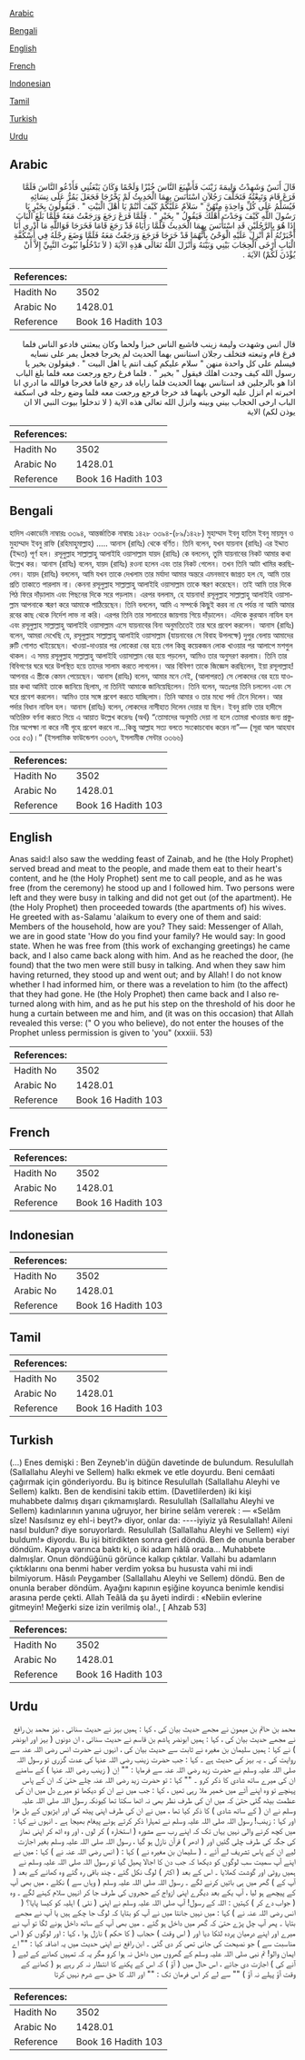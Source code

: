 [Arabic](#arabic)

[Bengali](#bengali)

[English](#english)

[French](#french)

[Indonesian](#indonesian)

[Tamil](#tamil)

[Turkish](#turkish)

[Urdu](#urdu)

## Arabic


<div dir="rtl" lang="ar" style={{fontSize:'larger',backgroundColor:'#f8f9fa',padding:20}}>
قَالَ أَنَسٌ وَشَهِدْتُ وَلِيمَةَ زَيْنَبَ فَأَشْبَعَ النَّاسَ خُبْزًا وَلَحْمًا وَكَانَ يَبْعَثُنِي فَأَدْعُو النَّاسَ فَلَمَّا فَرَغَ قَامَ وَتَبِعْتُهُ فَتَخَلَّفَ رَجُلاَنِ اسْتَأْنَسَ بِهِمَا الْحَدِيثُ لَمْ يَخْرُجَا فَجَعَلَ يَمُرُّ عَلَى نِسَائِهِ فَيُسَلِّمُ عَلَى كُلِّ وَاحِدَةٍ مِنْهُنَّ ‏"‏ سَلاَمٌ عَلَيْكُمْ كَيْفَ أَنْتُمْ يَا أَهْلَ الْبَيْتِ ‏"‏ ‏.‏ فَيَقُولُونَ بِخَيْرٍ يَا رَسُولَ اللَّهِ كَيْفَ وَجَدْتَ أَهْلَكَ فَيَقُولُ ‏"‏ بِخَيْرٍ ‏"‏ ‏.‏ فَلَمَّا فَرَغَ رَجَعَ وَرَجَعْتُ مَعَهُ فَلَمَّا بَلَغَ الْبَابَ إِذَا هُوَ بِالرَّجُلَيْنِ قَدِ اسْتَأْنَسَ بِهِمَا الْحَدِيثُ فَلَمَّا رَأَيَاهُ قَدْ رَجَعَ قَامَا فَخَرَجَا فَوَاللَّهِ مَا أَدْرِي أَنَا أَخْبَرْتُهُ أَمْ أُنْزِلَ عَلَيْهِ الْوَحْىُ بِأَنَّهُمَا قَدْ خَرَجَا فَرَجَعَ وَرَجَعْتُ مَعَهُ فَلَمَّا وَضَعَ رِجْلَهُ فِي أُسْكُفَّةِ الْبَابِ أَرْخَى الْحِجَابَ بَيْنِي وَبَيْنَهُ وَأَنْزَلَ اللَّهُ تَعَالَى هَذِهِ الآيَةَ ‏(‏ لاَ تَدْخُلُوا بُيُوتَ النَّبِيِّ إِلاَّ أَنْ يُؤْذَنَ لَكُمْ‏)‏ الآيَةَ ‏.‏
</div>
<div style={{backgroundColor:'#f8f9fa',padding:20, marginBottom: 10}}><table> <thead> <tr> <th>References:</th> <th></th> </tr> </thead> <tbody><tr><td>Hadith No</td><td>3502</td></tr><tr><td>Arabic No</td><td>1428.01</td></tr><tr><td>Reference</td><td>Book 16 Hadith 103</td></tr></tbody></table></div>


<div dir="rtl" lang="ar" style={{fontSize:'larger',backgroundColor:'#f8f9fa',padding:20}}>
قال انس وشهدت وليمة زينب فاشبع الناس خبزا ولحما وكان يبعثني فادعو الناس فلما فرغ قام وتبعته فتخلف رجلان استانس بهما الحديث لم يخرجا فجعل يمر على نسايه فيسلم على كل واحدة منهن " سلام عليكم كيف انتم يا اهل البيت " . فيقولون بخير يا رسول الله كيف وجدت اهلك فيقول " بخير " . فلما فرغ رجع ورجعت معه فلما بلغ الباب اذا هو بالرجلين قد استانس بهما الحديث فلما راياه قد رجع قاما فخرجا فوالله ما ادري انا اخبرته ام انزل عليه الوحى بانهما قد خرجا فرجع ورجعت معه فلما وضع رجله في اسكفة الباب ارخى الحجاب بيني وبينه وانزل الله تعالى هذه الاية ( لا تدخلوا بيوت النبي الا ان يوذن لكم) الاية
</div>
<div style={{backgroundColor:'#f8f9fa',padding:20, marginBottom: 10}}><table> <thead> <tr> <th>References:</th> <th></th> </tr> </thead> <tbody><tr><td>Hadith No</td><td>3502</td></tr><tr><td>Arabic No</td><td>1428.01</td></tr><tr><td>Reference</td><td>Book 16 Hadith 103</td></tr></tbody></table></div>

## Bengali


<div dir="ltr" lang="bn" style={{fontSize:'larger',backgroundColor:'#f8f9fa',padding:20}}>
হাদিস একাডেমি নাম্বারঃ ৩৩৯৪, আন্তর্জাতিক নাম্বারঃ ১৪২৮ ৩৩৯৪-(৮৯/১৪২৮) মুহাম্মাদ ইবনু হাতিম ইবনু মায়মুন ও মুহাম্মাদ ইবনু রাফি (রহিমাহুমাল্লাহ) ..... আনাস (রাযিঃ) থেকে বর্ণিত। তিনি বলেন, যখন যায়নাব (রাযিঃ) এর ইদ্দাত (ইদ্দত) পূর্ণ হল। রসূলুল্লাহ সাল্লাল্লাহু আলাইহি ওয়াসাল্লাম যায়দ (রাযিঃ) কে বললেন, তুমি যায়নাবের নিকট আমার কথা উল্লেখ কর। আনাস (রাযিঃ) বলেন, যায়দ (রাযিঃ) রওনা হলেন এবং তার নিকট গেলেন। তখন তিনি আটা খামির করছিলেন। যায়দ (রাযিঃ) বললেন, আমি যখন তাকে দেখলাম তার মর্যাদা আমার অন্তরে এমনভাবে জাগ্রত হল যে, আমি তার প্রতি তাকাতে পারলাম না। কেননা রসূলুল্লাহ সাল্লাল্লাহু আলাইহি ওয়াসাল্লাম তাকে স্মরণ করেছেন। তাই আমি তার দিকে পিঠ ফিরে দাঁড়ালাম এবং পিছনের দিকে সরে পড়লাম। এরপর বললাম, হে যায়নাব! রসূলুল্লাহ সাল্লাল্লাহু আলাইহি ওয়াসাল্লাম আপনাকে স্মরণ করে আমাকে পাঠিয়েছেন। তিনি বললেন, আমি এ সম্পর্কে কিছুই করব না যে পর্যন্ত না আমি আমার রবের কাছ থেকে নির্দেশ লাভ না করি। এরপর তিনি তার সালাতের জায়গায় গিয়ে দাঁড়ালেন। এদিকে কুরআন নাযিল হল এবং রসূলুল্লাহ সাল্লাল্লাহু আলাইহি ওয়াসাল্লাম এসে যায়নাবের বিনা অনুমতিতেই তার ঘরে প্রবেশ করলেন। আনাস (রাযিঃ) বলেন, আমরা দেখেছি যে, রসূলুল্লাহ সাল্লাল্লাহু আলাইহি ওয়াসাল্লাম (যায়নাবের সে বিবাহ উপলক্ষে) দুপুর বেলায় আমাদের রুটি গোশত খাইয়েছেন। খাওয়া-দাওয়ার পর লোকেরা বের হয়ে গেল কিন্তু কয়েকজন লোক খাওয়ার পর আলাপে মশগুল থাকল। এ সময় রসূলুল্লাহ সাল্লাল্লাহু আলাইহি ওয়াসাল্লাম বের হয়ে পড়লেন, আমিও তার অনুসরণ করলাম। তিনি তার বিবিগণের ঘরে ঘরে উপস্থিত হয়ে তাদের সালাম করতে লাগলেন। আর বিবিগণ তাকে জিজ্ঞেস করছিলেন, ইয়া রসূলাল্লাহ! আপনার এ স্ত্রীকে কেমন পেয়েছেন। আনাস (রাযিঃ) বলেন, আমার মনে নেই, (আলাপরত) সে লোকদের বের হয়ে যাওয়ার কথা আমিই তাকে জানিয়ে ছিলাম, না তিনিই আমাকে জানিয়েছিলেন। তিনি বলেন, অতঃপর তিনি চললেন এবং সে ঘরে প্রবেশ করলেন। আমিও তার সঙ্গে প্রবেশ করতে যাচ্ছিলাম। তিনি আমার ও তার মধ্যে পর্দা টেনে দিলেন। আর পর্দার বিধান নাযিল হল। আনাস (রাযিঃ) বলেন, লোকদের নাসীহাত দিলেন দেয়ার যা ছিল। ইবনু রাফি তার হাদীসে অতিরিক্ত বর্ণনা করতে গিয়ে এ আয়াত উল্লেখ করেনঃ (অর্থ) “তোমাদের অনুমতি দেয়া না হলে তোমরা খাওয়ার জন্য প্রস্তুতির অপেক্ষা না করে নবী গৃহে প্রবেশ করবে না...কিন্তু আল্লাহ সত্য বলতে সংকোচবোধ করেন না”— (সূরা আল আহযাব ৩৩ঃ ৫৩)।” (ইসলামিক ফাউন্ডেশন ৩৩৬৭, ইসলামীক সেন্টার ৩৩৬৬)
</div>
<div style={{backgroundColor:'#f8f9fa',padding:20, marginBottom: 10}}><table> <thead> <tr> <th>References:</th> <th></th> </tr> </thead> <tbody><tr><td>Hadith No</td><td>3502</td></tr><tr><td>Arabic No</td><td>1428.01</td></tr><tr><td>Reference</td><td>Book 16 Hadith 103</td></tr></tbody></table></div>

## English


<div dir="ltr" lang="en" style={{fontSize:'larger',backgroundColor:'#f8f9fa',padding:20}}>
Anas said:I also saw the wedding feast of Zainab, and he (the Holy Prophet) served bread and meat to the people, and made them eat to their heart's content, and he (the Holy Prophet) sent me to call people, and as he was free (from the ceremony) he stood up and I followed him. Two persons were left and they were busy in talking and did not get out (of the apartment). He (the Holy Prophet) then proceeded towards (the apartments of) his wives. He greeted with as-Salamu 'alaikum to every one of them and said: Members of the household, how are you? They said: Messenger of Allah, we are in good state 'How do you find your family? He would say: In good state. When he was free from (this work of exchanging greetings) he came back, and I also came back along with him. And as he reached the door, (he found) that the two men were still busy in talking. And when they saw him having returned, they stood up and went out; and by Allah! I do not know whether I had informed him, or there was a revelation to him (to the affect) that they had gone. He (the Holy Prophet) then came back and I also returned along with him, and as he put his step on the threshold of his door he hung a curtain between me and him, and (it was on this occasion) that Allah revealed this verse: (" O you who believe), do not enter the houses of the Prophet unless permission is given to 'you" (xxxiii. 53)
</div>
<div style={{backgroundColor:'#f8f9fa',padding:20, marginBottom: 10}}><table> <thead> <tr> <th>References:</th> <th></th> </tr> </thead> <tbody><tr><td>Hadith No</td><td>3502</td></tr><tr><td>Arabic No</td><td>1428.01</td></tr><tr><td>Reference</td><td>Book 16 Hadith 103</td></tr></tbody></table></div>

## French


<div dir="ltr" lang="fr" style={{fontSize:'larger',backgroundColor:'#f8f9fa',padding:20}}>

</div>
<div style={{backgroundColor:'#f8f9fa',padding:20, marginBottom: 10}}><table> <thead> <tr> <th>References:</th> <th></th> </tr> </thead> <tbody><tr><td>Hadith No</td><td>3502</td></tr><tr><td>Arabic No</td><td>1428.01</td></tr><tr><td>Reference</td><td>Book 16 Hadith 103</td></tr></tbody></table></div>

## Indonesian


<div dir="ltr" lang="id" style={{fontSize:'larger',backgroundColor:'#f8f9fa',padding:20}}>

</div>
<div style={{backgroundColor:'#f8f9fa',padding:20, marginBottom: 10}}><table> <thead> <tr> <th>References:</th> <th></th> </tr> </thead> <tbody><tr><td>Hadith No</td><td>3502</td></tr><tr><td>Arabic No</td><td>1428.01</td></tr><tr><td>Reference</td><td>Book 16 Hadith 103</td></tr></tbody></table></div>

## Tamil


<div dir="ltr" lang="ta" style={{fontSize:'larger',backgroundColor:'#f8f9fa',padding:20}}>

</div>
<div style={{backgroundColor:'#f8f9fa',padding:20, marginBottom: 10}}><table> <thead> <tr> <th>References:</th> <th></th> </tr> </thead> <tbody><tr><td>Hadith No</td><td>3502</td></tr><tr><td>Arabic No</td><td>1428.01</td></tr><tr><td>Reference</td><td>Book 16 Hadith 103</td></tr></tbody></table></div>

## Turkish


<div dir="ltr" lang="tr" style={{fontSize:'larger',backgroundColor:'#f8f9fa',padding:20}}>
(…) Enes demişki : Ben Zeyneb'in düğün davetinde de bulundum. Resulullah (Sallallahu Aleyhi ve Sellem) halkı ekmek ve etle doyurdu. Beni cemâati çağırmak için gönderiyordu. Bu iş bitince Resulullah (Sallallahu Aleyhi ve Sellem) kalktı. Ben de kendisini takib ettim. (Davetlilerden) iki kişi muhabbete dalmış dışarı çıkmamışlardı. Resulullah (Sallallahu Aleyhi ve Sellem) kadınlarının yanına uğruyor, her birine selâm vererek : — «Selâm sîze! Nasılsınız ey ehl-i beyt?» diyor, onlar da: ----iyiyiz yâ Resulallah! Aileni nasıl buldun? diye soruyorlardı. Resulullah (Sallallahu Aleyhi ve Sellem) «iyi buldum!» diyordu. Bu işi bitirdikten sonra geri döndü. Ben de onunla beraber döndüm. Kapıya varınca baktı ki, o iki adam hâlâ orada... Muhabbete dalmışlar. Onun döndüğünü görünce kalkıp çıktılar. Vallahi bu adamların çıktıklarını ona benmi haber verdim yoksa bu hususta vahi mi indi bilmiyorum. Hâsılı Peygamber (Sallallahu Aleyhi ve Sellem) döndü. Ben de onunla beraber döndüm. Ayağını kapının eşiğine koyunca benimle kendisi arasına perde çekti. Allah Teâlâ da şu âyeti indirdi : «Nebiin evlerine gitmeyin! Meğerki size izin verilmiş ola!., [ Ahzab 53]
</div>
<div style={{backgroundColor:'#f8f9fa',padding:20, marginBottom: 10}}><table> <thead> <tr> <th>References:</th> <th></th> </tr> </thead> <tbody><tr><td>Hadith No</td><td>3502</td></tr><tr><td>Arabic No</td><td>1428.01</td></tr><tr><td>Reference</td><td>Book 16 Hadith 103</td></tr></tbody></table></div>

## Urdu


<div dir="rtl" lang="ur" style={{fontSize:'larger',backgroundColor:'#f8f9fa',padding:20}}>
محمد بن حاتم بن میمون نے مجھے حدیث بیان کی ، کہا : ہمیں بہز نے حدیث سنائی ، نیز محمد بن رافع نے مجھے حدیث بیان کی ، کہا : ہمیں ابونضر ہاشم بن قاسم نے حدیث سنائی ، ان دونوں ( بہز اور ابونضر ) نے کہا : ہمیں سلیمان بن مغیرہ نے ثابت سے حدیث بیان کی ، انہوں نے حضرت انس رضی اللہ عنہ سے روایت کی ۔ یہ بہز کی حدیث ہے ۔ کہا : جب حضرت زینب رضی اللہ عنہا کی عدت گزری تو رسول اللہ صلی اللہ علیہ وسلم نے حضرت زید رضی اللہ عنہ سے فرمایا : "" اِن ( زینب رضی اللہ عنہا ) کے سامنے ان کی میرے ساتھ شادی کا ذکر کرو ۔ "" کہا : تو حضرت زید رضی اللہ عنہ چلے حتیٰ کہ ان کے پاس پہنچے تو وہ اپنے آٹے میں خمیر ملا رہی تھیں ، کہا : جب میں نے ان کو دیکھا تو میرے دل میں ان کی عظمت بیٹھ گئی حتیٰ کہ میں ان کی طرف نظر بھی نہ اٹھا سکتا تھا کیونکہ رسول اللہ صلی اللہ علیہ وسلم نے ان ( کے ساتھ شادی ) کا ذکر کیا تھا ، میں نے ان کی طرف اپنی پیٹھ کی اور ایڑیوں کے بل مڑا اور کہا : زینب! رسول اللہ صلی اللہ علیہ وسلم نے تمہارا ذکر کرتے ہوئے پیغام بھیجا ہے ۔ انہوں نے کہا : میں کچھ کرنے والی نہیں یہاں تک کہ اپنے رب سے مشورہ ( استخارہ ) کر لوں ، اور وہ اٹھ کر اپنی نماز کی جگہ کی طرف چلی گئیں اور ( ادھر ) قرآن نازل ہو گیا ، رسول اللہ صلی اللہ علیہ وسلم بغیر اجازت لیے ان کے پاس تشریف لے آئے ۔ ( سلیمان بن مغیرہ نے ) کہا : ( انس رضی اللہ عنہ نے ) کہا : میں نے اپنے آپ سمیت سب لوگوں کو دیکھا کہ جب دن کا اجالا پھیل گیا تو رسول اللہ صلی اللہ علیہ وسلم نے ہمیں روٹی اور گوشت کھلایا ۔ اس کے بعد ( اکثر ) لوگ نکل گئے ، چند باقی رہ گئے وہ کھانے کے بعد ( آپ کے ) گھر میں ہی باتیں کرنے لگے ۔ رسول اللہ صلی اللہ علیہ وسلم ( وہاں سے ) نکلے ، میں بھی آپ کے پیچھے ہو لیا ، آپ یکے بعد دیگرے اپنی ازواج کے حجروں کی طرف جا کر انہیں سلام کہنے لگے ۔ وہ ( جواب دے کر ) کہتیں : اللہ کے رسول! آپ صلی اللہ علیہ وسلم نے اپنی ( نئی ) اہلیہ کو کیسا پایا؟ ( انس رضی اللہ عنہ نے ) کہا : میں نہیں جانتا میں نے آپ کو بتایا کہ لوگ جا چکے ہیں یا آپ نے مجھے بتایا ۔ پھر آپ چل پڑے حتیٰ کہ گھر میں داخل ہو گئے ۔ میں بھی آپ کے ساتھ داخل ہونے لگا تو آپ نے میرے اور اپنے درمیان پردہ لٹکا دیا اور ( اس وقت ) حجاب ( کا حکم ) نازل ہوا ، کہا : اور لوگوں کو ( اس مناسبت سے ) جو نصیحت کی جانی تھی کر دی گئی ۔ ابن رافع نے اپنی حدیث میں یہ اضافہ کیا : "" اے ایمان والو! تم نبی صلی اللہ علیہ وسلم کے گھروں میں داخل نہ ہوا کرو مگر یہ کہ تمہیں کھانے کے لیے ( آنے کی ) اجازت دی جائے ، اس حال میں ( آؤ ) کہ اس کے پکنے کا انتظار نہ کر رہے ہو ( کھانے کے وقت آؤ پہلے نہ آؤ ) "" سے لے کر اس فرمان تک : "" اور اللہ کا حق سے شرم نہیں کرتا
</div>
<div style={{backgroundColor:'#f8f9fa',padding:20, marginBottom: 10}}><table> <thead> <tr> <th>References:</th> <th></th> </tr> </thead> <tbody><tr><td>Hadith No</td><td>3502</td></tr><tr><td>Arabic No</td><td>1428.01</td></tr><tr><td>Reference</td><td>Book 16 Hadith 103</td></tr></tbody></table></div>